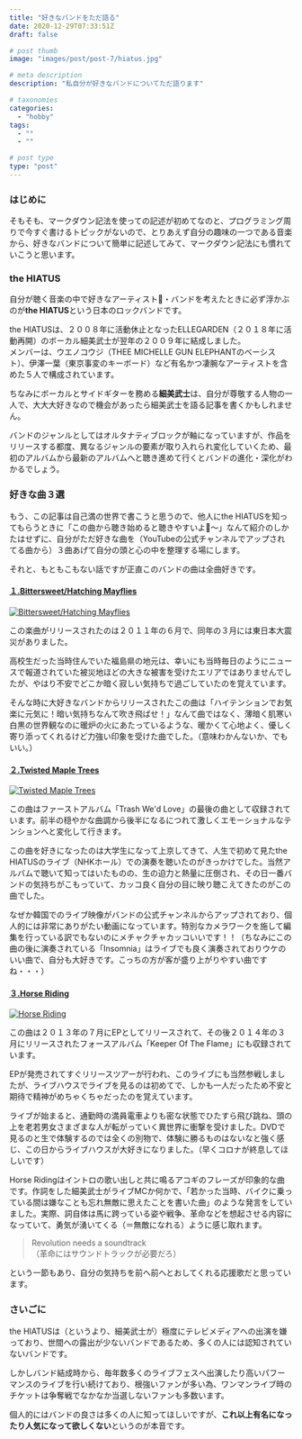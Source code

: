 ```yaml
---
title: "好きなバンドをただ語る"
date: 2020-12-29T07:33:51Z
draft: false

# post thumb
image: "images/post/post-7/hiatus.jpg"

# meta description
description: "私自分が好きなバンドについてただ語ります"

# taxonomies
categories: 
  - "hobby"
tags:
  - ""
  - ""

# post type
type: "post"
---
```



### はじめに
そもそも、マークダウン記法を使っての記述が初めてなのと、プログラミング周りで今すぐ書けるトピックがないので、とりあえず自分の趣味の一つである音楽から、好きなバンドについて簡単に記述してみて、マークダウン記法にも慣れていこうと思います。

### the HIATUS
自分が聴く音楽の中で好きなアーティスト・バンドを考えたときに必ず浮かぶのが**the HIATUS**という日本のロックバンドです。

the HIATUSは、２００８年に活動休止となったELLEGARDEN（２０１８年に活動再開）のボーカル細美武士が翌年の２００９年に結成しました。  
メンバーは、ウエノコウジ（THEE MICHELLE GUN ELEPHANTのベーシスト）、伊澤一葉（東京事変のキーボード）など有名かつ凄腕なアーティストを含めた５人で構成されています。

ちなみにボーカルとサイドギターを務める**細美武士**は、自分が尊敬する人物の一人で、大大大好きなので機会があったら細美武士を語る記事を書くかもしれません。

バンドのジャンルとしてはオルタナティブロックが軸になっていますが、作品をリリースする都度、異なるジャンルの要素が取り入れられ変化していくため、最初のアルバムから最新のアルバムへと聴き進めて行くとバンドの進化・深化がわかるでしょう。

### 好きな曲３選
もう、この記事は自己満の世界で書こうと思うので、他人にthe HIATUSを知ってもらうときに「この曲から聴き始めると聴きやすいよ〜」なんて紹介のしかたはせずに、自分がただ好きな曲を（YouTubeの公式チャンネルでアップされてる曲から）３曲あげて自分の頭と心の中を整理する場にします。

それと、もともこもない話ですが正直このバンドの曲は全曲好きです。

#### [１.Bittersweet/Hatching Mayflies](https://www.youtube.com/watch?v=bZrB_DQsk68)
[![Bittersweet/Hatching Mayflies](../../images/post/post-7/Bittersweet.jpg)](https://www.youtube.com/watch?v=bZrB_DQsk68 "Bittersweet/Hatching Mayflies")

この楽曲がリリースされたのは２０１１年の６月で、同年の３月には東日本大震災がありました。

高校生だった当時住んでいた福島県の地元は、幸いにも当時毎日のようにニュースで報道されていた被災地ほどの大きな被害を受けたエリアではありませんでしたが、やはり不安でどこか暗く寂しい気持ちで過ごしていたのを覚えています。

そんな時に大好きなバンドからリリースされたこの曲は「ハイテンションでお気楽に元気に！暗い気持ちなんて吹き飛ばせ！」なんて曲ではなく、薄暗く肌寒い白黒の世界観なのに暖炉の火にあたっているような、暖かくて心地よく、優しく寄り添ってくれるけど力強い印象を受けた曲でした。（意味わかんないか、でもいい。）

#### [２.Twisted Maple Trees](https://www.youtube.com/watch?v=7oCwh2d58Uc)
[![Twisted Maple Trees](../../images/post/post-7/Twisted-Maple-Trees.jpg)](https://www.youtube.com/watch?v=7oCwh2d58Uc "Twisted Maple Trees")

この曲はファーストアルバム「Trash We'd Love」の最後の曲として収録されています。前半の穏やかな曲調から後半になるにつれて激しくエモーショナルなテンションへと変化して行きます。  

この曲を好きになったのは大学生になって上京してきて、人生で初めて見たthe HIATUSのライブ（NHKホール）での演奏を聴いたのがきっかけでした。当然アルバムで聴いて知ってはいたものの、生の迫力と熱量に圧倒され、その日一番バンドの気持ちがこもっていて、カッコ良く自分の目に映り聴こえてきたのがこの曲でした。  

なぜか韓国でのライブ映像がバンドの公式チャンネルからアップされており、個人的には非常にありがたい動画になっています。特別なカメラワークを施して編集を行っている訳でもないのにメチャクチャカッコいいです！！（ちなみにこの曲の後に演奏されている「Insomnia」はライブでも良く演奏されておりウケのいい曲で、自分も大好きです。こっちの方が客が盛り上がりやすい曲ですね・・・）

#### [３.Horse Riding](https://www.youtube.com/watch?v=itc28UB_RRc)
[![Horse Riding](../../images/post/post-7/Horse-Riding.jpg)](https://www.youtube.com/watch?v=itc28UB_RRc "Horse Riding")

この曲は２０１３年の７月にEPとしてリリースされて、その後２０１４年の３月にリリースされたフォースアルバム「Keeper Of The Flame」にも収録されています。

EPが発売されてすぐリリースツアーが行われ、このライブにも当然参戦しましたが、ライブハウスでライブを見るのは初めてで、しかも一人だったため不安と期待で精神がめちゃくちゃだったのを覚えています。

ライブが始まると、通勤時の満員電車よりも密な状態でひたすら飛び跳ね、頭の上を老若男女さまざまな人が転がっていく異世界に衝撃を受けました。DVDで見るのと生で体験するのでは全くの別物で、体験に勝るものはないなと強く感じ、この日からライブハウスが大好きになりました。（早くコロナが終息してほしいです）

Horse Ridingはイントロの歌い出しと共に鳴るアコギのフレーズが印象的な曲です。作詞をした細美武士がライブMCか何かで、「若かった当時、バイクに乗っている間は嫌なことも忘れ無敵に思えたことを書いた曲」のような発言をしていました。実際、詞自体は馬に跨っている姿や戦争、革命などを想起させる内容になっていて、勇気が湧いてくる（＝無敵になれる）ように感じ取れます。

> Revolution needs a soundtrack  
> （革命にはサウンドトラックが必要だろ）

という一節もあり、自分の気持ちを前へ前へとおしてくれる応援歌だと思っています。

### さいごに
the HIATUSは（というより、細美武士が）極度にテレビメディアへの出演を嫌っており、世間への露出が少ないバンドであるため、多くの人には認知されていないバンドです。

しかしバンド結成時から、毎年数多くのライブフェスへ出演したり高いパフーマンスのライブを行い続けており、根強いファンが多い為、ワンマンライブ時のチケットは争奪戦でなかなか当選しないファンも多数います。

個人的にはバンドの良さは多くの人に知ってほしいですが、**これ以上有名になったり人気になって欲しくない**というのが本音です。

